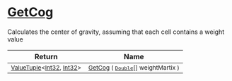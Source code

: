 # [GetCog](./ArrayExtension-100663392.md)

Calculates the center of gravity, assuming that each cell contains  a weight value

| Return | Name | 
| --- | --- | 
| <sub>[ValueTuple](https://docs.microsoft.com/en-us/dotnet/api/System.ValueTuple-2)\<[Int32](https://docs.microsoft.com/en-us/dotnet/api/System.Int32), [Int32](https://docs.microsoft.com/en-us/dotnet/api/System.Int32)></sub>| <sub>[GetCog](./ArrayExtension-100663392.md) ( [`Double`](https://docs.microsoft.com/en-us/dotnet/api/System.Double)[] weightMartix )</sub>| <br>


